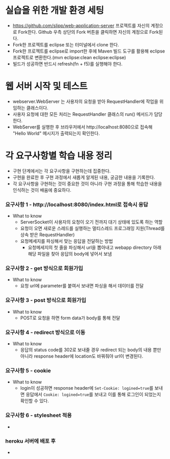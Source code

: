 # 실습을 위한 개발 환경 세팅
* https://github.com/slipp/web-application-server 프로젝트를 자신의 계정으로 Fork한다. Github 우측 상단의 Fork 버튼을 클릭하면 자신의 계정으로 Fork된다.
* Fork한 프로젝트를 eclipse 또는 터미널에서 clone 한다.
* Fork한 프로젝트를 eclipse로 import한 후에 Maven 빌드 도구를 활용해 eclipse 프로젝트로 변환한다.(mvn eclipse:clean eclipse:eclipse)
* 빌드가 성공하면 반드시 refresh(fn + f5)를 실행해야 한다.

# 웹 서버 시작 및 테스트
* webserver.WebServer 는 사용자의 요청을 받아 RequestHandler에 작업을 위임하는 클래스이다.
* 사용자 요청에 대한 모든 처리는 RequestHandler 클래스의 run() 메서드가 담당한다.
* WebServer를 실행한 후 브라우저에서 http://localhost:8080으로 접속해 "Hello World" 메시지가 출력되는지 확인한다.

# 각 요구사항별 학습 내용 정리
* 구현 단계에서는 각 요구사항을 구현하는데 집중한다. 
* 구현을 완료한 후 구현 과정에서 새롭게 알게된 내용, 궁금한 내용을 기록한다.
* 각 요구사항을 구현하는 것이 중요한 것이 아니라 구현 과정을 통해 학습한 내용을 인식하는 것이 배움에 중요하다. 

### 요구사항 1 - http://localhost:8080/index.html로 접속시 응답
* What to know
  * ServerSocket이 사용자의 요청이 오기 전까지 대기 상태에 있도록 하는 역할
  * 요청이 오면 새로운 스레드를 실행하는 멀티스레드 프로그래밍 지원(Thread를 상속 받은 RequestHandler)
  * 요청메세지를 파싱해서 맞는 응답을 전달하는 방법
    * 요청메세지의 첫 줄을 파싱해서 url을 뽑아내고 webapp directory 아래 해당 파일을 찾아 응답의 body에 넣어서 보냄

### 요구사항 2 - get 방식으로 회원가입
* What to know
  * 요청 url에 parameter를 붙여서 보내면 파싱을 해서 데이터를 전달

### 요구사항 3 - post 방식으로 회원가입
* What to know
  * POST로 요청을 하면 form data가 body를 통해 전달

### 요구사항 4 - redirect 방식으로 이동
* What to know
  * 응답의 status code를 302로 보내줄 경우 redirect 되는 body의 내용 뿐만 아니라 response header에 location도 바꿔줘야 url이 변경된다.

### 요구사항 5 - cookie
* What to know
  * login이 성공하면 response header에 `Set-Cookie: logined=true`를 보내면 응답에서 `Cookie: logined=true`를 보내고 이를 통해 로그인이 되었는지 확인할 수 있다. 

### 요구사항 6 - stylesheet 적용
* 

### heroku 서버에 배포 후
* 
